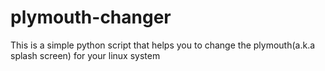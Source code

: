 # plymouth-changer
This is a simple python script that helps you to change the plymouth(a.k.a splash screen) for your linux system
